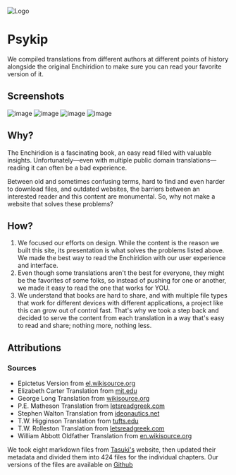 ![Logo](https://github.com/arturreyes/enchiridion/blob/master/public/android-chrome-192x192.png?raw=true)
# Psykip

We compiled translations from different authors at different points of history alongside the original Enchiridion to make sure you can read your favorite version of it.  

## Screenshots
![image](https://user-images.githubusercontent.com/37847523/190242481-d28d11b6-6c28-4d39-9e86-b7033c074789.png)
![image](https://user-images.githubusercontent.com/37847523/190242528-ee616faa-ebd7-458d-bb16-65e18b5835fb.png)
![image](https://user-images.githubusercontent.com/37847523/190242685-2b65fbc8-9025-4c80-b14e-369d8c7bf585.png)
![image](https://user-images.githubusercontent.com/37847523/190242795-5356185e-bbc2-4db9-979a-970332ae10bb.png)


## Why?
The Enchiridion is a fascinating book, an easy read filled with valuable insights. Unfortunately—even with multiple public domain translations—reading it can often be a bad experience. 

Between old and sometimes confusing terms, hard to find and even harder to download files, and outdated websites, the barriers between an interested reader and this content are monumental. So, why not make a website that solves these problems?

## How?
1. We focused our efforts on design. While the content is the reason we built this site, its presentation is what solves the problems listed above. We made the best way to read the Enchiridion with our user experience and interface.
1. Even though some translations aren't the best for everyone, they might be the favorites of some folks, so instead of pushing for one or another, we made it easy to read the one that works for YOU.
1. We understand that books are hard to share, and with multiple file types that work for different devices with different applications, a project like this can grow out of control fast. That's why we took a step back and decided to serve the content from each translation in a way that's easy to read and share; nothing more, nothing less.

## Attributions
### Sources

- Epictetus Version from [el.wikisource.org](https://el.wikisource.org/wiki/%CE%95%CE%B3%CF%87%CE%B5%CE%B9%CF%81%CE%AF%CE%B4%CE%B9%CE%BF%CE%BD)
- Elizabeth Carter Translation from [mit.edu](http://classics.mit.edu/Epictetus/epicench.html)
- George Long Translation from [wikisource.org](http://en.wikisource.org/wiki/Enchiridion)
- P.E. Matheson Translation from [letsreadgreek.com](http://www.letsreadgreek.com/epictetus/mattheson.htm)
- Stephen Walton Translation from [ideonautics.net](http://www.ideonautics.net/manual2.htm)
- T.W. Higginson Translation from [tufts.edu](http://www.perseus.tufts.edu/hopper/text?doc=urn:cts:greekLit:tlg0557.tlg002.perseus-eng2:1)
- T.W. Rolleston Translation from [letsreadgreek.com](http://www.letsreadgreek.com/epictetus/rolleston.htm)
- William Abbott Oldfather Translation from [en.wikisource.org](https://en.wikisource.org/wiki/Epictetus,_the_Discourses_as_reported_by_Arrian,_the_Manual,_and_Fragments/Manual)

We took eight markdown files from [Tasuki's](https://enchiridion.tasuki.org/) website, then updated their metadata and divided them into 424 files for the individual chapters. Our versions of the files are available on [Github](https://github.com/bdsqqq/psykip/tree/master/src/data)
